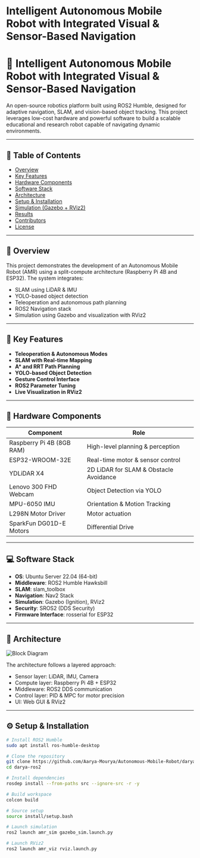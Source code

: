 # Intelligent Autonomous Mobile Robot with Integrated Visual &amp; Sensor-Based Navigation 
# 🤖 Intelligent Autonomous Mobile Robot with Integrated Visual & Sensor-Based Navigation

An open-source robotics platform built using ROS2 Humble, designed for adaptive navigation, SLAM, and vision-based object tracking. This project leverages low-cost hardware and powerful software to build a scalable educational and research robot capable of navigating dynamic environments.

---

## 📌 Table of Contents
- [Overview](#overview)
- [Key Features](#key-features)
- [Hardware Components](#hardware-components)
- [Software Stack](#software-stack)
- [Architecture](#architecture)
- [Setup & Installation](#setup--installation)
- [Simulation (Gazebo + RViz2)](#simulation-gazebo--rviz2)
- [Results](#results)
- [Contributors](#contributors)
- [License](#license)

---

## 🧠 Overview
This project demonstrates the development of an Autonomous Mobile Robot (AMR) using a split-compute architecture (Raspberry Pi 4B and ESP32). The system integrates:
- SLAM using LiDAR & IMU
- YOLO-based object detection
- Teleoperation and autonomous path planning
- ROS2 Navigation stack
- Simulation using Gazebo and visualization with RViz2

---

## 🚀 Key Features
- **Teleoperation & Autonomous Modes**
- **SLAM with Real-time Mapping**
- **A\* and RRT Path Planning**
- **YOLO-based Object Detection**
- **Gesture Control Interface**
- **ROS2 Parameter Tuning**
- **Live Visualization in RViz2**

---

## 🔩 Hardware Components
| Component                    | Role                              |
|-----------------------------|-----------------------------------|
| Raspberry Pi 4B (8GB RAM)   | High-level planning & perception  |
| ESP32-WROOM-32E             | Real-time motor & sensor control  |
| YDLiDAR X4                  | 2D LiDAR for SLAM & Obstacle Avoidance |
| Lenovo 300 FHD Webcam       | Object Detection via YOLO         |
| MPU-6050 IMU                | Orientation & Motion Tracking     |
| L298N Motor Driver          | Motor actuation                   |
| SparkFun DG01D-E Motors     | Differential Drive                |

---

## 💻 Software Stack
- **OS**: Ubuntu Server 22.04 (64-bit)
- **Middleware**: ROS2 Humble Hawksbill
- **SLAM**: slam_toolbox
- **Navigation**: Nav2 Stack
- **Simulation**: Gazebo (Ignition), RViz2
- **Security**: SROS2 (DDS Security)
- **Firmware Interface**: rosserial for ESP32

---

## 🧩 Architecture

![Block Diagram](path/to/your/diagram.png)

The architecture follows a layered approach:
- Sensor layer: LiDAR, IMU, Camera
- Compute layer: Raspberry Pi 4B + ESP32
- Middleware: ROS2 DDS communication
- Control layer: PID & MPC for motor precision
- UI: Web GUI & RViz2

---

## ⚙️ Setup & Installation

```bash
# Install ROS2 Humble
sudo apt install ros-humble-desktop

# Clone the repository
git clone https://github.com/Aarya-Mourya/Autonomous-Mobile-Robot/darya-amr.git
cd darya-ros2

# Install dependencies
rosdep install --from-paths src --ignore-src -r -y

# Build workspace
colcon build

# Source setup
source install/setup.bash

# Launch simulation
ros2 launch amr_sim gazebo_sim.launch.py

# Launch RViz2
ros2 launch amr_viz rviz.launch.py
